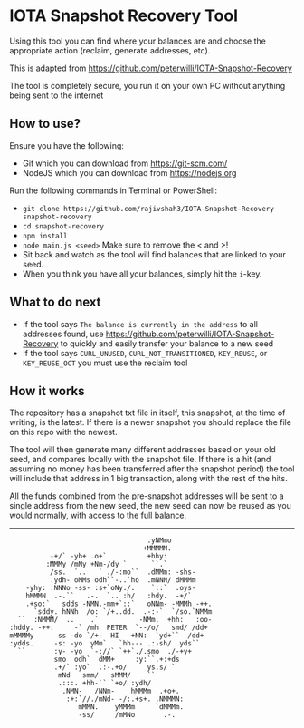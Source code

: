 # IOTA Snapshot Recovery Tool

Using this tool you can find where your balances are and choose the appropriate action (reclaim, generate addresses, etc).

This is adapted from https://github.com/peterwilli/IOTA-Snapshot-Recovery

The tool is completely secure, you run it on your own PC without anything being sent to the internet

## How to use?
Ensure you have the following:
- Git which you can download from https://git-scm.com/
- NodeJS which you can download from https://nodejs.org

Run the following commands in Terminal or PowerShell:
- `git clone https://github.com/rajivshah3/IOTA-Snapshot-Recovery snapshot-recovery`
- `cd snapshot-recovery`
- `npm install`
- `node main.js <seed>` Make sure to remove the < and >!
- Sit back and watch as the tool will find balances that are linked to your seed.
- When you think you have all your balances, simply hit the `i`-key.

## What to do next
- If the tool says `The balance is currently in the address` to all addresses found, use https://github.com/peterwilli/IOTA-Snapshot-Recovery to quickly and easily transfer your balance to a new seed
- If the tool says `CURL_UNUSED`, `CURL_NOT_TRANSITIONED`, `KEY_REUSE`, or `KEY_REUSE_OCT` you must use the reclaim tool

## How it works

The repository has a snapshot txt file in itself, this snapshot, at the time of writing, is the latest. If there is a newer snapshot you should replace the file on this repo with the newest.

The tool will then generate many different addresses based on your old seed, and compares locally with the snapshot file. If there is a hit (and assuming no money has been transferred after the snapshot period) the tool will include that address in 1 big transaction, along with the rest of the hits.

All the funds combined from the pre-snapshot addresses will be sent to a single address from the new seed, the new seed can now be reused as you would normally, with access to the full balance.

----

                                      .yNMmo           
                                     +MMMMM.          
              -+/` -yh+ .o+`          +hhy:           
             :MMMy /mNy +Nm-/dy `      ``.`           
              /ss.  `..   ` ./-:mo``  .dMMm: -shs-    
              .ydh- oMMs odh``-..`ho  .mNNN/ dMMMm    
        -yhy: :NNNo -ss- :s+`oNy./.    `::`  .oys-    
        hMMMN  .-.``   .-.  `.. :h/   :hdy.  -+/`     
        .+so:`   sdds -NMN.-mm+`::`   oNNm- -MMMh -++.
          `sddy. hNNh  /o: `/+..dd.  .-:-`  `/so.`NMMm
      ``  :NMMM/  ..    .`          -NMm.  +hh:   :oo-
    :hddy. -++:     -` /mh  PETER  `--/o/   smd/ /dd+  
    mMMMMy      ss -do `/+-  HI   +NN:  `yd+``  /dd+  
    :ydds.     -s: -yo  yMm`   `hh--- .:-sh/  yds``   
      ``       :y- -yo  `-://` `++`./.smo  ./-+y+     
               smo  odh`  dMM+     :y:``.+:+ds        
               .+/` :yo`  .:-.+o/     ys.s/ `         
                mNd   smm/   sMMM/    ``              
                .:::. +hh-`` `+o/ :ydh/               
                 .NMN-   /NNm-    hMMMm  .+o+.        
                  :+:`//./mNd- -/:.+s+. .NMMMN:       
                     mMMN.    yMMMm     `dMMMm.       
                     -ss/     /mMNo       .-.         
